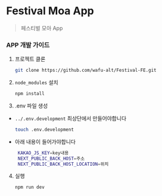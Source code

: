 # Festival Moa App

> 페스티벌 모아 App

### APP 개발 가이드

1. 프로젝트 클론

   ```sh
   git clone https://github.com/wafu-alt/Festival-FE.git
   ```

2. `node_modules` 설치

   ```sh
   npm install
   ```

3. .env 파일 생성

- `../.env.development` 최상단에서 만들어야합니다

  ```sh
  touch .env.development
  ```

- 아래 내용이 들어가야합니다
  ```sh
   KAKAO_JS_KEY=key내용
   NEXT_PUBLIC_BACK_HOST=주소
   NEXT_PUBLIC_BACK_HOST_LOCATION=위치
  ```

4. 실행
   ```sh
   npm run dev
   ```
